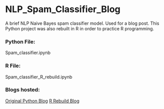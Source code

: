 # NLP_Spam_Classifier_Blog
A brief NLP Naive Bayes spam classifier model. Used for a blog post. This Python project was also rebuilt in R in order to practice R programming.

### Python File:
Spam_classifier.ipynb

### R File:
Spam_classifier_R_rebuild.ipynb

### Blogs hosted:
[Original Python Blog](https://bensdata.science.blog/2020/03/14/creating-a-spam-classifier-with-nlp-and-naive-bayes/)
[R Rebuild Blog](https://bensdata.science.blog/2020/04/03/learning-r-from-python/)
